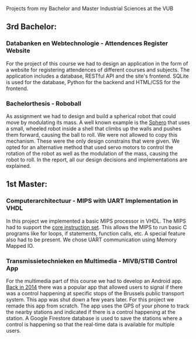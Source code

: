 Projects from my Bachelor and Master Industrial Sciences at the VUB

## 3rd Bachelor:
### Databanken en Webtechnologie - Attendences Register Website
For the project of this course we had to design an application in the form of a website for registering attendences of different courses and subjects. The application includes a database, RESTful API and the site's frontend. SQLite is used for the database, Python for the backend and HTML/CSS for the frontend.

### Bachelorthesis - Roboball
As assignment we had to design and build a spherical robot that could move by modulating its mass. A well known example is the [Sphero](https://sphero.com/blogs/news/what-is-sphero) that uses a small, wheeled robot inside a shell that climbs up the walls and pushes them forward, causing the ball to roll. We were not allowed to copy this mechanism. These were the only design constrains that were given. We opted for an alternative method that used servo motors to control the rotation of the robot as well as the modulation of the mass, causing the robot to roll. In the report, all our design decisions and implementations are explained.

## 1st Master:
### Computerarchitectuur - MIPS with UART Implementation in VHDL
In this project we implemented a basic MIPS processor in VHDL. The MIPS had to support the [core instruction set](https://inst.eecs.berkeley.edu/~cs61c/resources/MIPS_Green_Sheet.pdf). This allows the MIPS to run basic C programs like for loops, if statements, function calls, etc. A special feature also had to be present. We chose UART communication using Memory Mapped IO.

### Transmissietechnieken en Multimedia - MIVB/STIB Control App
For the multimedia part of this course we had to develop an Android app. [Back in 2014](https://www.nieuwsblad.be/cnt/dmf20140905_01252657) there was a popular app that allowed users to signal if there was a control happening at specific stops of the Brussels public transport system. This app was shut down a few years later. For this project we remade this app from scratch. The app uses the GPS of your phone to track the nearby stations and indicated if there is a control happening at the station. A Google Firestore database is used to save the stations where a control is happening so that the real-time data is available for multiple users. 
